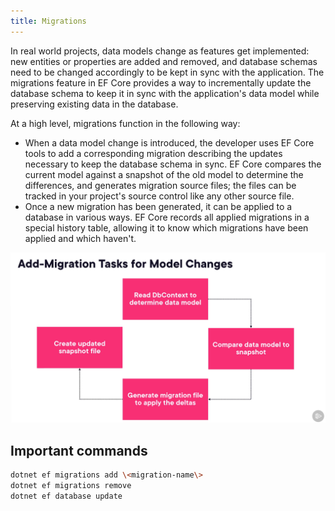 ```yaml
---
title: Migrations
---
```


In real world projects, data models change as features get implemented: new entities or properties are added and removed, and database schemas need to be changed accordingly to be kept in sync with the application. The migrations feature in EF Core provides a way to incrementally update the database schema to keep it in sync with the application's data model while preserving existing data in the database.

At a high level, migrations function in the following way:

- When a data model change is introduced, the developer uses EF Core tools to add a corresponding migration describing the updates necessary to keep the database schema in sync. EF Core compares the current model against a snapshot of the old model to determine the differences, and generates migration source files; the files can be tracked in your project's source control like any other source file.
- Once a new migration has been generated, it can be applied to a database in various ways. EF Core records all applied migrations in a special history table, allowing it to know which migrations have been applied and which haven't.

![migration-workflow](/img/docs/csharp/efcore/migration-workflow.png)

## Important commands

```bash
dotnet ef migrations add \<migration-name\>
dotnet ef migrations remove
dotnet ef database update
```
